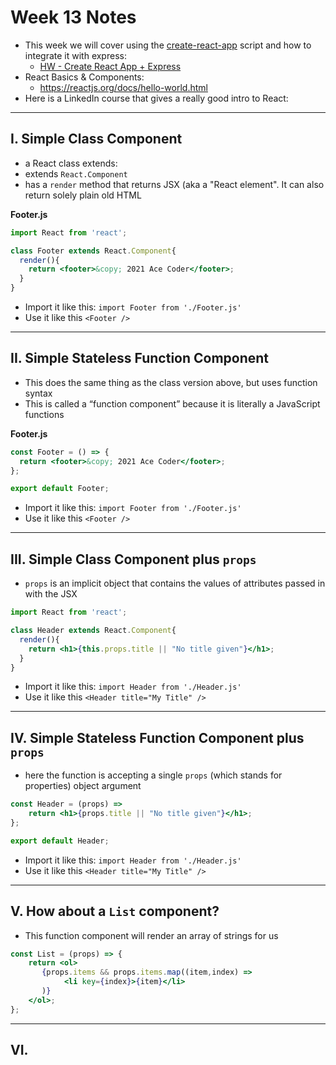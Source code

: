 # Week 13 Notes

- This week we will cover using the [create-react-app](https://reactjs.org/docs/create-a-new-react-app.html) script and how to integrate it with express:
  - [HW - Create React App + Express](../hw-notes/HW-create-react-app-plus-express.md)
- React Basics & Components:
  - https://reactjs.org/docs/hello-world.html
- Here is a LinkedIn course that gives a really good intro to React:

<hr>

## I. Simple Class Component

- a React class extends:
 - extends `React.Component`
 - has a `render` method that returns JSX (aka a "React element". It can also return solely plain old HTML

**Footer.js**

```jsx
import React from 'react';

class Footer extends React.Component{
  render(){
    return <footer>&copy; 2021 Ace Coder</footer>;
  }
}
```

- Import it like this: `import Footer from './Footer.js'`
- Use it like this `<Footer />`

<hr>

## II. Simple Stateless Function Component 

- This does the same thing as the class version above, but uses function syntax
- This is called a “function component” because it is literally a JavaScript functions


**Footer.js**

```jsx
const Footer = () => {
  return <footer>&copy; 2021 Ace Coder</footer>;
};

export default Footer;
```

- Import it like this: `import Footer from './Footer.js'`
- Use it like this `<Footer />`

<hr>

## III. Simple Class Component plus `props`

- `props` is an implicit object that contains the values of attributes passed in with the JSX

```jsx
import React from 'react';

class Header extends React.Component{
  render(){
    return <h1>{this.props.title || "No title given"}</h1>;
  }
}
```

- Import it like this: `import Header from './Header.js'`
- Use it like this `<Header title="My Title" />`

<hr>

## IV. Simple Stateless Function Component plus `props`

- here the function is accepting a single `props` (which stands for properties) object argument

```jsx
const Header = (props) => 
    return <h1>{props.title || "No title given"}</h1>;
};

export default Header;
```

- Import it like this: `import Header from './Header.js'`
- Use it like this `<Header title="My Title" />`

<hr>

## V. How about a `List` component?

- This function component will render an array of strings for us

```jsx
const List = (props) => {
    return <ol>
       {props.items && props.items.map((item,index) => 
            <li key={index}>{item}</li>
       )}
    </ol>;
};
```

<hr>

## VI. 

